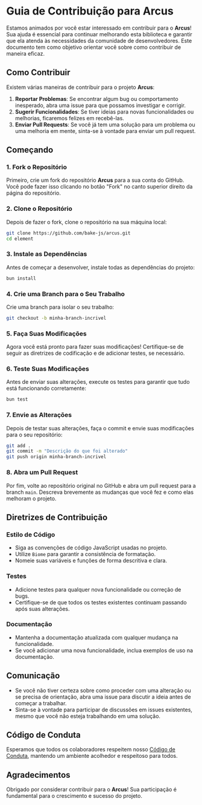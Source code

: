 # Guia de Contribuição para **Arcus**

Estamos animados por você estar interessado em contribuir para o **Arcus**! Sua ajuda é essencial para continuar melhorando esta biblioteca e garantir que ela atenda às necessidades da comunidade de desenvolvedores. Este documento tem como objetivo orientar você sobre como contribuir de maneira eficaz.

## Como Contribuir

Existem várias maneiras de contribuir para o projeto **Arcus**:

1. **Reportar Problemas**: Se encontrar algum bug ou comportamento inesperado, abra uma issue para que possamos investigar e corrigir.
2. **Sugerir Funcionalidades**: Se tiver ideias para novas funcionalidades ou melhorias, ficaremos felizes em recebê-las.
3. **Enviar Pull Requests**: Se você já tem uma solução para um problema ou uma melhoria em mente, sinta-se à vontade para enviar um pull request.

## Começando

### 1. Fork o Repositório

Primeiro, crie um fork do repositório **Arcus** para a sua conta do GitHub. Você pode fazer isso clicando no botão "Fork" no canto superior direito da página do repositório.

### 2. Clone o Repositório

Depois de fazer o fork, clone o repositório na sua máquina local:

```bash
git clone https://github.com/bake-js/arcus.git
cd element
```

### 3. Instale as Dependências

Antes de começar a desenvolver, instale todas as dependências do projeto:

```bash
bun install
```

### 4. Crie uma Branch para o Seu Trabalho

Crie uma branch para isolar o seu trabalho:

```bash
git checkout -b minha-branch-incrivel
```

### 5. Faça Suas Modificações

Agora você está pronto para fazer suas modificações! Certifique-se de seguir as diretrizes de codificação e de adicionar testes, se necessário.

### 6. Teste Suas Modificações

Antes de enviar suas alterações, execute os testes para garantir que tudo está funcionando corretamente:

```bash
bun test
```

### 7. Envie as Alterações

Depois de testar suas alterações, faça o commit e envie suas modificações para o seu repositório:

```bash
git add .
git commit -m "Descrição do que foi alterado"
git push origin minha-branch-incrivel
```

### 8. Abra um Pull Request

Por fim, volte ao repositório original no GitHub e abra um pull request para a branch `main`. Descreva brevemente as mudanças que você fez e como elas melhoram o projeto.

## Diretrizes de Contribuição

### Estilo de Código

- Siga as convenções de código JavaScript usadas no projeto.
- Utilize `Biome` para garantir a consistência de formatação.
- Nomeie suas variáveis e funções de forma descritiva e clara.

### Testes

- Adicione testes para qualquer nova funcionalidade ou correção de bugs.
- Certifique-se de que todos os testes existentes continuam passando após suas alterações.

### Documentação

- Mantenha a documentação atualizada com qualquer mudança na funcionalidade.
- Se você adicionar uma nova funcionalidade, inclua exemplos de uso na documentação.

## Comunicação

- Se você não tiver certeza sobre como proceder com uma alteração ou se precisa de orientação, abra uma issue para discutir a ideia antes de começar a trabalhar.
- Sinta-se à vontade para participar de discussões em issues existentes, mesmo que você não esteja trabalhando em uma solução.

## Código de Conduta

Esperamos que todos os colaboradores respeitem nosso [Código de Conduta](https://github.com/bake-js/Arcus/blob/main/CODE_OF_CONDUCT.md), mantendo um ambiente acolhedor e respeitoso para todos.

## Agradecimentos

Obrigado por considerar contribuir para o **Arcus**! Sua participação é fundamental para o crescimento e sucesso do projeto.

